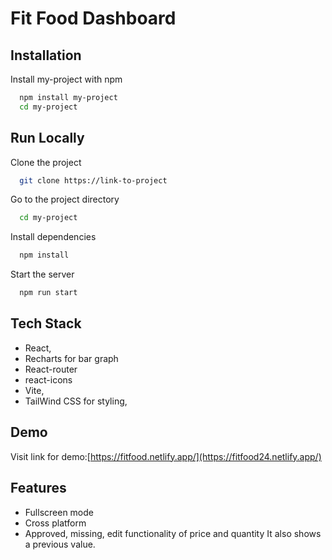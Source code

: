 # Fit Food Dashboard

## Installation

Install my-project with npm

```bash
  npm install my-project
  cd my-project
```
    
## Run Locally

Clone the project

```bash
  git clone https://link-to-project
```

Go to the project directory

```bash
  cd my-project
```

Install dependencies

```bash
  npm install
```

Start the server

```bash
  npm run start
```


## Tech Stack

- React,
- Recharts for bar graph
- React-router
- react-icons
- Vite, 
- TailWind CSS for styling, 



## Demo

Visit link for demo:[https://fitfood.netlify.app/](https://fitfood24.netlify.app/)


## Features

- Fullscreen mode
- Cross platform
- Approved, missing, edit functionality of price and quantity It also shows a previous value.

